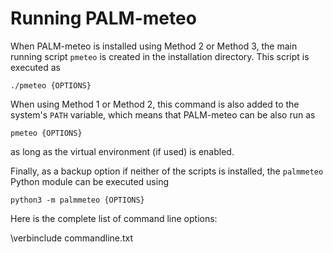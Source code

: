 # Running PALM-meteo

When PALM-meteo is installed using Method 2 or Method 3, the main running
script `pmeteo` is created in the installation directory. This script is
executed as

    ./pmeteo {OPTIONS}

When using Method 1 or Method 2, this command is also added to the system's
`PATH` variable, which means that PALM-meteo can be also run as

    pmeteo {OPTIONS}

as long as the virtual environment (if used) is enabled.

Finally, as a backup option if neither of the scripts is installed, the
`palmmeteo` Python module can be executed using

    python3 -m palmmeteo {OPTIONS}

Here is the complete list of command line options:

\verbinclude commandline.txt
